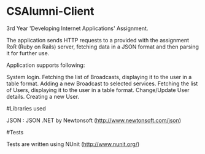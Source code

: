 # CSAlumni-Client
3rd Year 'Developing Internet Applications' Assignment.

The application sends HTTP requests to a provided with the assignment RoR (Ruby on Rails) server, fetching data in 
a JSON format and then parsing it for further use. 

Application supports following:

System login.
Fetching the list of Broadcasts, displaying it to the user in a table format.
Adding a new Broadcast to selected services.
Fetching the list of Users, displaying it to the user in a table format.
Change/Update User details.
Creating a new User.

#Libraries used

JSON : JSON .NET by Newtonsoft (http://www.newtonsoft.com/json)

#Tests

Tests are written using NUnit (http://www.nunit.org/)
